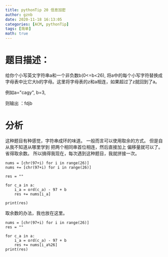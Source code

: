 ```yaml
---
title: pythonTip 20 信息加密
author: gznb
date: 2020-11-18 16:13:05
categories: [ACM, pythonTip]
tags: [简单]
math: true
---
```


# 题目描述：
给你个小写英文字符串a和一个非负数b(0<=b<26), 将a中的每个小写字符替换成字母表中比它大b的字母。这里将字母表的z和a相连，如果超过了z就回到了a。

例如a="cagy", b=3, 

则输出 ：fdjb

# 分析

这种题目有种感觉，字符串成环的味道。
一般而言可以使用取余的方式。
但是自从我不知道从哪里学到 把两个相同串首位相连，然后直接加上 偏移量就可以了。省得取余数。
所以搞得我现在，每次遇到这种题目，我就拼接一次。

```python3
nums = [chr(97+i) for i in range(26)]
nums += [chr(97+i) for i in range(26)]

res = ""

for c_a in a:
    i_a = ord(c_a) - 97 + b
    res += nums[i_a]

print(res)
```


取余数的办法，我也放在这里。
```python3
nums = [chr(97+i) for i in range(26)]
res = ""

for c_a in a:
    i_a = ord(c_a) - 97 + b
    res += nums[i_a%26]
print(res)
```
